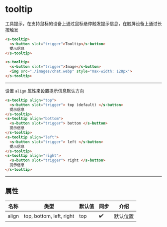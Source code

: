 # tooltip

工具提示，在支持鼠标的设备上通过鼠标悬停触发提示信息，在触屏设备上通过长按触发

```html preview
<s-tooltip>
  <s-button slot="trigger">Tooltip</s-button>
  提示信息
</s-tooltip>

<s-tooltip>
  <s-button slot="trigger">Image</s-button>
  <img src="./images/chat.webp" style="max-width: 128px">
</s-tooltip>
```

---

设置 `align` 属性来设置提示信息默认方向

```html preview
<s-tooltip align="top">
  <s-button slot="trigger"> top (default) </s-button>
  提示信息
</s-tooltip>
<s-tooltip align="bottom">
  <s-button slot="trigger"> bottom </s-button>
  提示信息
</s-tooltip>
<s-tooltip align="left">
  <s-button slot="trigger"> left </s-button>
  提示信息
</s-tooltip>
<s-tooltip align="right">
  <s-button slot="trigger"> right </s-button>
  提示信息
</s-tooltip>
```

---

## 属性

| 名称  | 类型                     | 默认值 | 同步 | 介绍     |
| ----- | ------------------------ | ------ | ---- | -------- |
| align | top, bottom, left, right | top    | ✔️   | 默认位置 |
